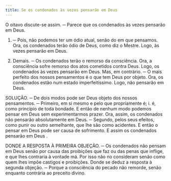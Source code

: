 ```yaml
---
title: Se os condenados às vezes pensarão em Deus
---
```


O oitavo discute-se assim. ─ Parece que os condenados às vezes pensarão em Deus.  

1. ─ Pois, não podemos ter um ódio atual, senão do em que pensamos. Ora, os condenados terão ódio de Deus, como diz o Mestre. Logo, às vezes pensarão em Deus.  

2. Demais. ─ Os condenados terão o remorso da consciência. Ora, a consciência sofre remorso dos atos cometidos contra Deus. Logo, os condenados às vezes pensarão em Deus.  Mas, em contrário. ─ O mais perfeito dos nossos pensamentos é o que tem Deus por objeto. Ora, os condenados estão num estado imperfeitíssimo. Logo, não pensarão em Deus.  

SOLUÇÃO. ─ De dois modos pode ser Deus objeto dos nossos pensamentos. ─ Primeiro, em si mesmo e pelo que propriamente é; i. é, como princípio de toda bondade. E então de nenhum modo podemos pensar em Deus sem experimentarmos prazer. Ora, assim, os condenados não pensarão absolutamente em Deus. ─ Segundo, pelos seus efeitos, como punir ou outro semelhante, que lhe são como acidentes. E então o pensar em Deus pode ser causa de sofrimento. E assim os condenados pensarão em Deus . 

DONDE A RESPOSTA À PRIMEIRA OBJEÇÃO. ─ Os condenados não pensam em Deus senão por causa das proibições que faz ou das penas que inflige, e que lhes contraria à vontade má. Por isso não no consideram senão como quem lhes impõe castigos e proibições. Donde se deduz a resposta à segunda objeção. ─ Porque a consciência do pecado não remorde, senão enquanto contrária ao preceito divino.